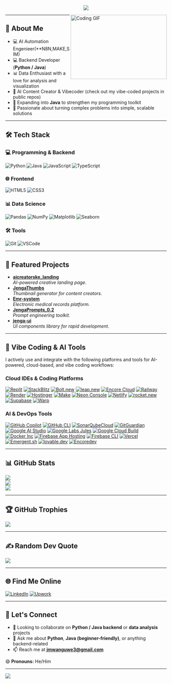 <p align="center">
  <img src="https://readme-typing-svg.herokuapp.com?font=Fira+Code&size=28&duration=4000&pause=2000&width=600&height=100&lines=👋+Hi+there!+I'm+Josephat+👋">
</p>

<img align="right" alt="Coding GIF" src="https://i.pinimg.com/originals/ef/16/e4/ef16e4e68b0d3cb81e6bb8a8c3258d7e.gif" width="300" height="200" />

---

## 🚀 About Me
- 💻 AI Automation Engenieer(**N8N,MAKE,SIM)
- 💻 Backend Developer (**Python / Java**)  
- 📊 Data Enthusiast with a love for analysis and visualization  
- 🤖 AI Content Creator & Vibecoder (check out my vibe-coded projects in public repos)  
- 🌱 Expanding into **Java** to strengthen my programming toolkit  
- 🎯 Passionate about turning complex problems into simple, scalable solutions  

---

## 🛠️ Tech Stack

### 💻 Programming & Backend
![Python](https://img.shields.io/badge/python-3670A0?style=for-the-badge&logo=python&logoColor=ffdd54)
![Java](https://img.shields.io/badge/java-%23ED8B00.svg?style=for-the-badge&logo=openjdk&logoColor=white)
![JavaScript](https://img.shields.io/badge/javascript-%23323330.svg?style=for-the-badge&logo=javascript&logoColor=%23F7DF1E)
![TypeScript](https://img.shields.io/badge/typescript-007ACC.svg?style=for-the-badge&logo=typescript&logoColor=white)

### 🌐 Frontend
![HTML5](https://img.shields.io/badge/html5-E34F26?style=for-the-badge&logo=html5&logoColor=white)
![CSS3](https://img.shields.io/badge/css3-1572B6?style=for-the-badge&logo=css3&logoColor=white)

### 📊 Data Science
![Pandas](https://img.shields.io/badge/pandas-%23150458.svg?style=for-the-badge&logo=pandas&logoColor=white)
![NumPy](https://img.shields.io/badge/numpy-%23013243.svg?style=for-the-badge&logo=numpy&logoColor=white)
![Matplotlib](https://img.shields.io/badge/Matplotlib-%23ffffff.svg?style=for-the-badge&logo=Matplotlib&logoColor=black)
![Seaborn](https://img.shields.io/badge/seaborn-%233776AB.svg?style=for-the-badge&logo=seaborn&logoColor=white)

### 🛠️ Tools
![Git](https://img.shields.io/badge/git-%23F05033.svg?style=for-the-badge&logo=git&logoColor=white)
![VSCode](https://img.shields.io/badge/VS%20Code-0078d7.svg?style=for-the-badge&logo=visual-studio-code&logoColor=white)

---

## 🌟 Featured Projects

- **[aicreatorske_landing](https://github.com/ja154/aicreatorske_landing)**  
  *AI-powered creative landing page.*
- **[JengaThumbs](https://github.com/ja154/JengaThumbs)**  
  *Thumbnail generator for content creators.*
- **[Emr-system](https://github.com/ja154/Emr-system)**  
  *Electronic medical records platform.*
- **[JengaPrompts_0.2](https://github.com/ja154/JengaPrompts_0.2)**  
  *Prompt engineering toolkit.*
- **[jenga-ui](https://github.com/ja154/jenga-ui)**  
  *UI components library for rapid development.*

---

## 🤖 Vibe Coding & AI Tools

I actively use and integrate with the following platforms and tools for AI-powered, cloud-based, and vibe coding workflows:

### Cloud IDEs & Coding Platforms

[![Replit](https://img.shields.io/badge/Replit-6678FF?style=for-the-badge&logo=replit&logoColor=white)](https://replit.com/)
[![StackBlitz](https://img.shields.io/badge/StackBlitz-1389FD?style=for-the-badge&logo=StackBlitz&logoColor=white)](https://stackblitz.com/)
[![Bolt.new](https://img.shields.io/badge/Bolt.new-0B0?style=for-the-badge&logo=stackblitz&logoColor=white)](https://stackblitz.com/)
[![leap.new](https://img.shields.io/badge/leap.new-000?style=for-the-badge&logo=encore&logoColor=white)](https://leap.new/)
[![Encore Cloud](https://img.shields.io/badge/Encore-1E1E2F?style=for-the-badge&logo=encore&logoColor=white)](https://encore.dev/)
[![Railway](https://img.shields.io/badge/Railway-161616?style=for-the-badge&logo=railway&logoColor=white)](https://railway.app/)
[![Render](https://img.shields.io/badge/Render-0099FF?style=for-the-badge&logo=render&logoColor=white)](https://render.com/)
[![Hostinger](https://img.shields.io/badge/Hostinger-673AB7?style=for-the-badge&logo=hostinger&logoColor=white)](https://www.hostinger.com/)
[![Make](https://img.shields.io/badge/Make-3D3D3D?style=for-the-badge&logo=make&logoColor=white)](https://www.make.com/)
[![Neon Console](https://img.shields.io/badge/Neon-00E599?style=for-the-badge&logo=neon&logoColor=white)](https://neon.tech/)
[![Netlify](https://img.shields.io/badge/Netlify-00C7B7?style=for-the-badge&logo=netlify&logoColor=white)](https://www.netlify.com/)
[![rocket.new](https://img.shields.io/badge/rocket.new-FF5F00?style=for-the-badge&logo=launchpad&logoColor=white)](https://rocket.new/)
[![Supabase](https://img.shields.io/badge/Supabase-3ECF8E?style=for-the-badge&logo=supabase&logoColor=white)](https://supabase.com/)
[![Warp](https://img.shields.io/badge/Warp-161616?style=for-the-badge&logo=warp&logoColor=white)](https://warp.dev/)

### AI & DevOps Tools

[![GitHub Copilot](https://img.shields.io/badge/Copilot-4B8EE7?style=for-the-badge&logo=githubcopilot&logoColor=white)](https://github.com/features/copilot)
[![GitHub CLI](https://img.shields.io/badge/GitHub%20CLI-24292F?style=for-the-badge&logo=github&logoColor=white)](https://cli.github.com/)
[![SonarQubeCloud](https://img.shields.io/badge/SonarQube-4E9BCD?style=for-the-badge&logo=sonarqube&logoColor=white)](https://www.sonarsource.com/products/sonarqube/cloud/)
[![GitGuardian](https://img.shields.io/badge/GitGuardian-1D1D1D?style=for-the-badge&logo=gitguardian&logoColor=white)](https://www.gitguardian.com/)
[![Google AI Studio](https://img.shields.io/badge/Google%20AI%20Studio-4285F4?style=for-the-badge&logo=google&logoColor=white)](https://ai.google.dev/)
[![Google Labs Jules](https://img.shields.io/badge/Google%20Labs%20Jules-34A853?style=for-the-badge&logo=google&logoColor=white)](https://labs.google/)
[![Google Cloud Build](https://img.shields.io/badge/Cloud%20Build-4285F4?style=for-the-badge&logo=googlecloud&logoColor=white)](https://cloud.google.com/build/)
[![Docker Inc](https://img.shields.io/badge/Docker-2496ED?style=for-the-badge&logo=docker&logoColor=white)](https://www.docker.com/)
[![Firebase App Hosting](https://img.shields.io/badge/Firebase-FFCA28?style=for-the-badge&logo=firebase&logoColor=white)](https://firebase.google.com/)
[![Firebase CLI](https://img.shields.io/badge/Firebase%20CLI-FFCA28?style=for-the-badge&logo=firebase&logoColor=white)](https://firebase.google.com/docs/cli)
[![Vercel](https://img.shields.io/badge/Vercel-000?style=for-the-badge&logo=vercel&logoColor=white)](https://vercel.com/)
[![Emergent.sh](https://img.shields.io/badge/Emergent.sh-161616?style=for-the-badge&logo=data:image/svg+xml;base64,PHN2ZyB3aWR0aD0iNzIiIGhlaWdodD0iNzIiIHZpZXdCb3g9IjAgMCA3MiA3MiIgZmlsbD0ibm9uZSIgeG1sbnM9Imh0dHA6Ly93d3cudzMub3JnLzIwMDAvc3ZnIj48cmVjdCB3aWR0aD0iNzIiIGhlaWdodD0iNzIiIHJ4PSIxNiIgZmlsbD0iIzE2MTYxNiIvPjwvc3ZnPg==)](https://emergent.sh/)
[![lovable.dev](https://img.shields.io/badge/lovable.dev-6A1B9A?style=for-the-badge&logo=gpt&logoColor=white)](https://lovable.dev/)
[![Encoredev](https://img.shields.io/badge/Encoredev-1E1E2F?style=for-the-badge&logo=encore&logoColor=white)](https://encore.dev/)

---

## 📊 GitHub Stats
![](https://github-readme-stats.vercel.app/api?username=ja154&theme=dark&hide_border=false&include_all_commits=true&count_private=true)  
![](https://github-readme-streak-stats.herokuapp.com/?user=ja154&theme=dark&hide_border=false)  
![](https://github-readme-stats.vercel.app/api/top-langs/?username=ja154&theme=dark&hide_border=false&layout=compact)

---

## 🏆 GitHub Trophies
![](https://github-profile-trophy.vercel.app/?username=ja154&theme=radical&no-frame=false&no-bg=true&margin-w=4)

---

## ✍️ Random Dev Quote
![](https://quotes-github-readme.vercel.app/api?type=horizontal&theme=radical)

---

## 🌐 Find Me Online

[![LinkedIn](https://img.shields.io/badge/LinkedIn-blue?style=for-the-badge&logo=linkedin&logoColor=white)](https://linkedin.com/in/josephat-mwagongo-14652a361)
[![Upwork](https://img.shields.io/badge/Upwork-6fda44?style=for-the-badge&logo=upwork&logoColor=white)](https://www.upwork.com/freelancers/~0179f7a74c2769ad6b?mp_source=share)

---

## 🤝 Let's Connect
- 👯 Looking to collaborate on **Python / Java backend** or **data analysis** projects  
- 💬 Ask me about **Python**, **Java (beginner-friendly)**, or anything backend-related  
- 📫 Reach me at **jmwanguwe3@gmail.com**  

😄 **Pronouns:** He/Him  

---

[![](https://visitcount.itsvg.in/api?id=ja154&label=Profile%20Views&color=8&icon=0&pretty=true)](https://visitcount.itsvg.in)
